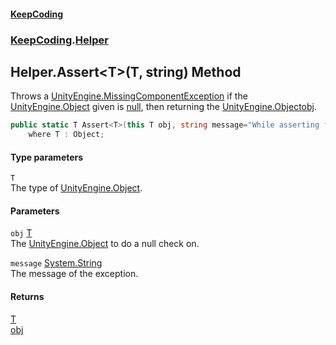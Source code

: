 #### [KeepCoding](index.md 'index')
### [KeepCoding](KeepCoding.md 'KeepCoding').[Helper](Helper.md 'KeepCoding.Helper')
## Helper.Assert&lt;T&gt;(T, string) Method
Throws a [UnityEngine.MissingComponentException](https://docs.microsoft.com/en-us/dotnet/api/UnityEngine.MissingComponentException 'UnityEngine.MissingComponentException') if the [UnityEngine.Object](https://docs.microsoft.com/en-us/dotnet/api/UnityEngine.Object 'UnityEngine.Object') given is [null](https://docs.microsoft.com/en-us/dotnet/csharp/language-reference/keywords/null 'https://docs.microsoft.com/en-us/dotnet/csharp/language-reference/keywords/null'), then returning the [UnityEngine.Object](https://docs.microsoft.com/en-us/dotnet/api/UnityEngine.Object 'UnityEngine.Object')[obj](Helper.Assert.D4z8G3gX1wxH.0T6qTpvsg.md#KeepCoding.Helper.Assert.T.(T.string).obj 'KeepCoding.Helper.Assert&lt;T&gt;(T, string).obj').  
```csharp
public static T Assert<T>(this T obj, string message="While asserting for null, the variable ended up null.")
    where T : Object;
```
#### Type parameters
<a name='KeepCoding.Helper.Assert.T.(T.string).T'></a>
`T`  
The type of [UnityEngine.Object](https://docs.microsoft.com/en-us/dotnet/api/UnityEngine.Object 'UnityEngine.Object').
  
#### Parameters
<a name='KeepCoding.Helper.Assert.T.(T.string).obj'></a>
`obj` [T](Helper.Assert.D4z8G3gX1wxH.0T6qTpvsg.md#KeepCoding.Helper.Assert.T.(T.string).T 'KeepCoding.Helper.Assert&lt;T&gt;(T, string).T')  
The [UnityEngine.Object](https://docs.microsoft.com/en-us/dotnet/api/UnityEngine.Object 'UnityEngine.Object') to do a null check on.
  
<a name='KeepCoding.Helper.Assert.T.(T.string).message'></a>
`message` [System.String](https://docs.microsoft.com/en-us/dotnet/api/System.String 'System.String')  
The message of the exception.
  
#### Returns
[T](Helper.Assert.D4z8G3gX1wxH.0T6qTpvsg.md#KeepCoding.Helper.Assert.T.(T.string).T 'KeepCoding.Helper.Assert&lt;T&gt;(T, string).T')  
[obj](Helper.Assert.D4z8G3gX1wxH.0T6qTpvsg.md#KeepCoding.Helper.Assert.T.(T.string).obj 'KeepCoding.Helper.Assert&lt;T&gt;(T, string).obj')
